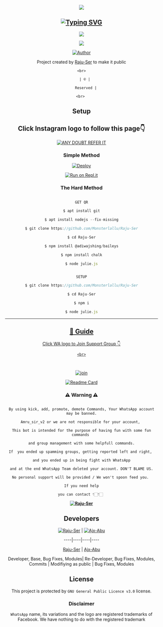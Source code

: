  <div align="center">

  <p align="center">

<img src=https://i.imgur.com/Q8UeA57.png>

</p>

## [![Typing SVG](https://readme-typing-svg.herokuapp.com?font=Rockstar-ExtraBold&color=F33A6A&lines=WELCOME+TO+RajuSer+WA+BOT+REPO;CREATED+BY+AMRU+SIR;THIS+IS+A+USERBOT+PRIVATE+AND+PUBLIC+BOT;WITH+MORE+FEATHERS)](https://git.io/typing-svg)

 </a>

</p>

<div align="center">

  <p align="center">

<img src=https://i.imgur.com/CtaexU3.jpeg>

</p>

<img src=https://i.ibb.co/s1CSFK7/ae6572d653ee04f78fc986bddd89d5b3.png>

</p>

  <p align="center">

<a href="https:"><img title="Author" src="https://img.shields.io/badge/Author--Amruthesh/Raju-Ser?color=blue&style=for-the-badge&logo=whatsapp"></a>

</p>

</div>

<p align="center">

Project created by <a href="https://github.com/Monsterlallu-AMRUSER">Raju-Ser</a> to make it public

    <br>

       | © |

        Reserved |

    <br> 

</p>

## Setup

<div align="center"> 

## Click Instagram logo to follow this page👇

 [![ANY DOUBT REFER IT](https://i.imgur.com/j1x0HpA.jpeg)](https://instagram.com/its_me_dron)

  ### Simple Method

  

[![Deploy](https://www.herokucdn.com/deploy/button.svg)](https://heroku.com/deploy?template=https://github.com/Monsterlallu/Raju-Ser.git)

  

[![Run on Repl.it](https://repl.it/badge/github/quiec/whatsAlfa)](https://replit.com/@ABUOP1/Raju-Ser-QR?v=1)

  

### The Hard Method

```js

GET QR

$ apt install git

$ apt install nodejs --fix-missing

$ git clone https://github.com/Monsterlallu/Raju-Ser

$ cd Raju-Ser

$ npm install @adiwajshing/baileys

$ npm install chalk

$ node julie.js

```

      

```js

SETUP

$ git clone https://github.com/Monsterlallu/Raju-Ser

$ cd Raju-Ser

$ npm i

$ node julie.js

```

----

  <p align="center">

  <a href="https://github.com/Monsterlallu/Raju-Ser">

    


</p>

## 📢 Guide

Click WA logo to Join Support Group 👇

    <br>

<br>

  [![join](https://github.com/Alien-alfa/PublicBot/blob/main/wlogo.svg.png)](https://chat.whatsapp.com/DnHJu25Ccss7zn72nPhL8z)

  <div align="center">

       

  [![Readme Card](https://github-readme-stats.vercel.app/api/pin/?username=Monsterlallu&repo=Raju-Ser&theme=nightowl)](https://github.com/Monsterlallu/Raju-Ser)

  </div>

    

### ⚠ Warning ⚠

```

By using kick, add, promote, demote Commands, Your WhatsApp account may be banned.

Amru_sir_v2 or we are not responsible for your account, 

This bot is intended for the purpose of having fun with some fun commands 

and group management with some helpfull commands.

If  you ended up spamming groups, getting reported left and right, 

and you ended up in being fight with WhatsApp

and at the end WhatsApp Team deleted your account. DON'T BLAME US.

No personal support will be provided / We won't spoon feed you. 

If you need help

you can contact 👇🏻👇🏻 

```

**[![Raju-Ser](https://raw.githubusercontent.com/rodrigograca31/rodrigograca31/master/matrix.svg)](http://wa.me/917025631103?text=Can%20you%20help%20bro)**

## Developers

  <div align="center">

    

  [![Raju-Ser](https://github.com/Monsterlallu.png?size=100)](https://github.com/Monsterlallu) | [![Ajx-Abu](https://github.com/Ajx-Abu.png?size=100)](https://github.com/Ajx-Abu) 

----|----|----|----

[Raju-Ser](https://github.com/Monsterlallu) | [Ajx-Abu](https://github.com/Ajx-Abu)

Developer, Base, Bug Fixes, Modules| Re-Developer, Bug Fixes, Modules, Commits |  Modifiying  as   public | Bug Fixes, Modules 

  </div>

    

## License

This project is protected by `GNU General Public Licence v3.0` license.

### Disclaimer

`WhatsApp` name, its variations and the logo are registered trademarks of Facebook. We have nothing to do with the registered trademark
